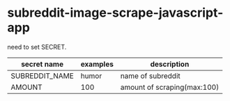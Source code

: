 # subreddit-image-scrape-javascript-app


need to set SECRET.

|secret name|examples|description|
|---|---|---|
|SUBREDDIT_NAME|humor|name of subreddit|
|AMOUNT|100|amount of scraping(max:100)|


